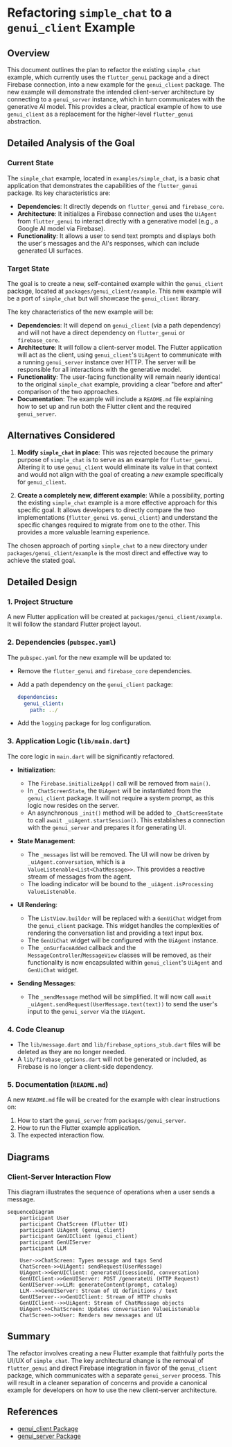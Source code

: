 # Refactoring `simple_chat` to a `genui_client` Example

## Overview

This document outlines the plan to refactor the existing `simple_chat` example, which currently uses the `flutter_genui` package and a direct Firebase connection, into a new example for the `genui_client` package. The new example will demonstrate the intended client-server architecture by connecting to a `genui_server` instance, which in turn communicates with the generative AI model. This provides a clear, practical example of how to use `genui_client` as a replacement for the higher-level `flutter_genui` abstraction.

## Detailed Analysis of the Goal

### Current State

The `simple_chat` example, located in `examples/simple_chat`, is a basic chat application that demonstrates the capabilities of the `flutter_genui` package. Its key characteristics are:

- **Dependencies**: It directly depends on `flutter_genui` and `firebase_core`.
- **Architecture**: It initializes a Firebase connection and uses the `UiAgent` from `flutter_genui` to interact directly with a generative model (e.g., a Google AI model via Firebase).
- **Functionality**: It allows a user to send text prompts and displays both the user's messages and the AI's responses, which can include generated UI surfaces.

### Target State

The goal is to create a new, self-contained example within the `genui_client` package, located at `packages/genui_client/example`. This new example will be a port of `simple_chat` but will showcase the `genui_client` library.

The key characteristics of the new example will be:

- **Dependencies**: It will depend on `genui_client` (via a path dependency) and will not have a direct dependency on `flutter_genui` or `firebase_core`.
- **Architecture**: It will follow a client-server model. The Flutter application will act as the client, using `genui_client`'s `UiAgent` to communicate with a running `genui_server` instance over HTTP. The server will be responsible for all interactions with the generative model.
- **Functionality**: The user-facing functionality will remain nearly identical to the original `simple_chat` example, providing a clear "before and after" comparison of the two approaches.
- **Documentation**: The example will include a `README.md` file explaining how to set up and run both the Flutter client and the required `genui_server`.

## Alternatives Considered

1.  **Modify `simple_chat` in place**: This was rejected because the primary purpose of `simple_chat` is to serve as an example for `flutter_genui`. Altering it to use `genui_client` would eliminate its value in that context and would not align with the goal of creating a _new_ example specifically for `genui_client`.

2.  **Create a completely new, different example**: While a possibility, porting the existing `simple_chat` example is a more effective approach for this specific goal. It allows developers to directly compare the two implementations (`flutter_genui` vs. `genui_client`) and understand the specific changes required to migrate from one to the other. This provides a more valuable learning experience.

The chosen approach of porting `simple_chat` to a new directory under `packages/genui_client/example` is the most direct and effective way to achieve the stated goal.

## Detailed Design

### 1. Project Structure

A new Flutter application will be created at `packages/genui_client/example`. It will follow the standard Flutter project layout.

### 2. Dependencies (`pubspec.yaml`)

The `pubspec.yaml` for the new example will be updated to:

- Remove the `flutter_genui` and `firebase_core` dependencies.
- Add a path dependency on the `genui_client` package:

  ```yaml
  dependencies:
    genui_client:
      path: ../
  ```

- Add the `logging` package for log configuration.

### 3. Application Logic (`lib/main.dart`)

The core logic in `main.dart` will be significantly refactored.

- **Initialization**:

  - The `Firebase.initializeApp()` call will be removed from `main()`.
  - In `_ChatScreenState`, the `UiAgent` will be instantiated from the `genui_client` package. It will not require a system prompt, as this logic now resides on the server.
  - An asynchronous `_init()` method will be added to `_ChatScreenState` to call `await _uiAgent.startSession()`. This establishes a connection with the `genui_server` and prepares it for generating UI.

- **State Management**:

  - The `_messages` list will be removed. The UI will now be driven by `_uiAgent.conversation`, which is a `ValueListenable<List<ChatMessage>>`. This provides a reactive stream of messages from the agent.
  - The loading indicator will be bound to the `_uiAgent.isProcessing` `ValueListenable`.

- **UI Rendering**:

  - The `ListView.builder` will be replaced with a `GenUiChat` widget from the `genui_client` package. This widget handles the complexities of rendering the conversation list and providing a text input box.
  - The `GenUiChat` widget will be configured with the `UiAgent` instance.
  - The `_onSurfaceAdded` callback and the `MessageController`/`MessageView` classes will be removed, as their functionality is now encapsulated within `genui_client`'s `UiAgent` and `GenUiChat` widget.

- **Sending Messages**:
  - The `_sendMessage` method will be simplified. It will now call `await _uiAgent.sendRequest(UserMessage.text(text))` to send the user's input to the `genui_server` via the `UiAgent`.

### 4. Code Cleanup

- The `lib/message.dart` and `lib/firebase_options_stub.dart` files will be deleted as they are no longer needed.
- A `lib/firebase_options.dart` will not be generated or included, as Firebase is no longer a client-side dependency.

### 5. Documentation (`README.md`)

A new `README.md` file will be created for the example with clear instructions on:

1.  How to start the `genui_server` from `packages/genui_server`.
2.  How to run the Flutter example application.
3.  The expected interaction flow.

## Diagrams

### Client-Server Interaction Flow

This diagram illustrates the sequence of operations when a user sends a message.

```mermaid
sequenceDiagram
    participant User
    participant ChatScreen (Flutter UI)
    participant UiAgent (genui_client)
    participant GenUIClient (genui_client)
    participant GenUIServer
    participant LLM

    User->>ChatScreen: Types message and taps Send
    ChatScreen->>UiAgent: sendRequest(UserMessage)
    UiAgent->>GenUIClient: generateUI(sessionId, conversation)
    GenUIClient->>GenUIServer: POST /generateUi (HTTP Request)
    GenUIServer->>LLM: generateContent(prompt, catalog)
    LLM-->>GenUIServer: Stream of UI definitions / text
    GenUIServer-->>GenUIClient: Stream of HTTP chunks
    GenUIClient-->>UiAgent: Stream of ChatMessage objects
    UiAgent->>ChatScreen: Updates conversation ValueListenable
    ChatScreen->>User: Renders new messages and UI
```

## Summary

The refactor involves creating a new Flutter example that faithfully ports the UI/UX of `simple_chat`. The key architectural change is the removal of `flutter_genui` and direct Firebase integration in favor of the `genui_client` package, which communicates with a separate `genui_server` process. This will result in a cleaner separation of concerns and provide a canonical example for developers on how to use the new client-server architecture.

## References

- [genui_client Package](/packages/genui_client/lib/genui_client.dart)
- [genui_server Package](/packages/genui_server/src/index.ts)

